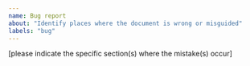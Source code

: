 ```yaml
---
name: Bug report
about: "Identify places where the document is wrong or misguided"
labels: "bug"
---
```


[please indicate the specific section(s) where the mistake(s) occur]
